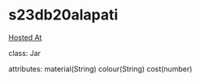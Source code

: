# s23db20alapati

[Hosted At](https://s23db20alapati.onrender.com)

class: Jar

attributes:
material(String)
colour(String)
cost(number)


